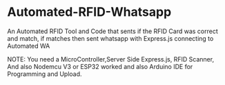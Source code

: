 # Automated-RFID-Whatsapp
An Automated RFID Tool and Code that sents if the RFID Card was correct and match, if matches then sent whatsapp with Express.js connecting to Automated WA

NOTE: You need a MicroController,Server Side Express.js, RFID Scanner, And also Nodemcu V3 or ESP32 worked and also Arduino IDE for Programming and Upload.
